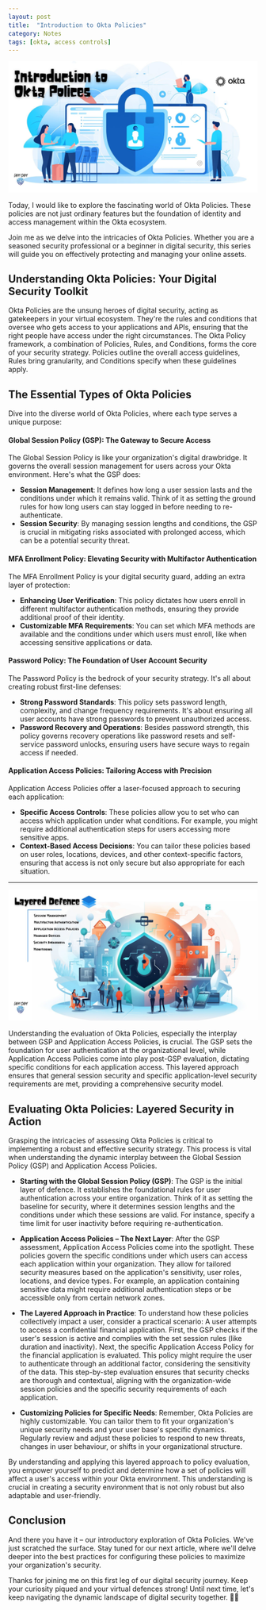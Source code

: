 ```yaml
---
layout: post
title:  "Introduction to Okta Policies"
category: Notes
tags: [okta, access controls]
---
```


![Okta Policy Blog Image](/assets/img/okta-policies-intro.jpg)
 
Today, I would like to explore the fascinating world of Okta Policies. These policies are not just ordinary features but the foundation of identity and access management within the Okta ecosystem. 

Join me as we delve into the intricacies of Okta Policies. Whether you are a seasoned security professional or a beginner in digital security, this series will guide you on effectively protecting and managing your online assets.

## Understanding Okta Policies: Your Digital Security Toolkit

Okta Policies are the unsung heroes of digital security, acting as gatekeepers in your virtual ecosystem. They're the rules and conditions that oversee who gets access to your applications and APIs, ensuring that the right people have access under the right circumstances​​.
The Okta Policy framework, a combination of Policies, Rules, and Conditions, forms the core of your security strategy. Policies outline the overall access guidelines, Rules bring granularity, and Conditions specify when these guidelines apply.

## The Essential Types of Okta Policies

Dive into the diverse world of Okta Policies, where each type serves a unique purpose:

#### **Global Session Policy (GSP): The Gateway to Secure Access**

The Global Session Policy is like your organization's digital drawbridge. It governs the overall session management for users across your Okta environment. Here's what the GSP does:

- **Session Management**: It defines how long a user session lasts and the conditions under which it remains valid. Think of it as setting the ground rules for how long users can stay logged in before needing to re-authenticate.
- **Session Security**: By managing session lengths and conditions, the GSP is crucial in mitigating risks associated with prolonged access, which can be a potential security threat​​.

#### **MFA Enrollment Policy: Elevating Security with Multifactor Authentication**

The MFA Enrollment Policy is your digital security guard, adding an extra layer of protection:
- **Enhancing User Verification**: This policy dictates how users enroll in different multifactor authentication methods, ensuring they provide additional proof of their identity.
- **Customizable MFA Requirements**: You can set which MFA methods are available and the conditions under which users must enroll, like when accessing sensitive applications or data​​.

#### **Password Policy: The Foundation of User Account Security**

The Password Policy is the bedrock of your security strategy. It's all about creating robust first-line defenses:
- **Strong Password Standards**: This policy sets password length, complexity, and change frequency requirements. It's about ensuring all user accounts have strong passwords to prevent unauthorized access.
- **Password Recovery and Operations**: Besides password strength, this policy governs recovery operations like password resets and self-service password unlocks, ensuring users have secure ways to regain access if needed.

#### **Application Access Policies: Tailoring Access with Precision**

Application Access Policies offer a laser-focused approach to securing each application:
- **Specific Access Controls**: These policies allow you to set who can access which application under what conditions. For example, you might require additional authentication steps for users accessing more sensitive apps.
- **Context-Based Access Decisions**: You can tailor these policies based on user roles, locations, devices, and other context-specific factors, ensuring that access is not only secure but also appropriate for each situation​​.


---


![Defense Layered Blog Image](/assets/img/okta-layered-defense.jpg)

Understanding the evaluation of Okta Policies, especially the interplay between GSP and Application Access Policies, is crucial. The GSP sets the foundation for user authentication at the organizational level, while Application Access Policies come into play post-GSP evaluation, dictating specific conditions for each application access​​.
This layered approach ensures that general session security and specific application-level security requirements are met, providing a comprehensive security model.

## **Evaluating Okta Policies: Layered Security in Action**
Grasping the intricacies of assessing Okta Policies is critical to implementing a robust and effective security strategy. This process is vital when understanding the dynamic interplay between the Global Session Policy (GSP) and Application Access Policies.

- **Starting with the Global Session Policy (GSP)**:
The GSP is the initial layer of defence. It establishes the foundational rules for user authentication across your entire organization.
Think of it as setting the baseline for security, where it determines session lengths and the conditions under which these sessions are valid. For instance, specify a time limit for user inactivity before requiring re-authentication.

- **Application Access Policies – The Next Layer**:
After the GSP assessment, Application Access Policies come into the spotlight. These policies govern the specific conditions under which users can access each application within your organization.
They allow for tailored security measures based on the application's sensitivity, user roles, locations, and device types. For example, an application containing sensitive data might require additional authentication steps or be accessible only from certain network zones.

- **The Layered Approach in Practice**:
To understand how these policies collectively impact a user, consider a practical scenario: A user attempts to access a confidential financial application.
First, the GSP checks if the user's session is active and complies with the set session rules (like duration and inactivity).
Next, the specific Application Access Policy for the financial application is evaluated. This policy might require the user to authenticate through an additional factor, considering the sensitivity of the data.
This step-by-step evaluation ensures that security checks are thorough and contextual, aligning with the organization-wide session policies and the specific security requirements of each application.

- **Customizing Policies for Specific Needs**:
Remember, Okta Policies are highly customizable. You can tailor them to fit your organization's unique security needs and your user base's specific dynamics.
Regularly review and adjust these policies to respond to new threats, changes in user behaviour, or shifts in your organizational structure.

By understanding and applying this layered approach to policy evaluation, you empower yourself to predict and determine how a set of policies will affect a user's access within your Okta environment. This understanding is crucial in creating a security environment that is not only robust but also adaptable and user-friendly.

## Conclusion
And there you have it – our introductory exploration of Okta Policies. We've just scratched the surface. Stay tuned for our next article, where we'll delve deeper into the best practices for configuring these policies to maximize your organization's security.

Thanks for joining me on this first leg of our digital security journey. Keep your curiosity piqued and your virtual defences strong! Until next time, let's keep navigating the dynamic landscape of digital security together. 🔐🚀